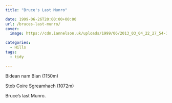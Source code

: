 ```yaml
---
title: "Bruce's Last Munro"

date: 1999-06-26T20:00:00+00:00
url: /bruces-last-munro/
cover: 
  image: https://cdn.iannelson.uk/uploads/1999/06/2013_03_04_22_27_54-1.jpg

categories:
  - Hills
tags:
  - tidy

---
```

Bidean nam Bian (1150m)

Stob Coire Sgreamhach (1072m)

Bruce’s last Munro.<figure class="kg-card kg-image-card">

<img decoding="async" src="https://cdn.iannelson.uk/uploads/2023/08/2013_03_04_22_27_54.jpg" class="kg-image" alt loading="lazy" /> </figure> <figure class="kg-card kg-image-card"><img decoding="async" src="https://cdn.iannelson.uk/uploads/2023/08/2013_03_04_22_28_17.jpg" class="kg-image" alt loading="lazy" /></figure>